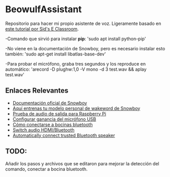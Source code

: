 # BeowulfAssistant
Repositorio para hacer mi propio asistente de voz.
Ligeramente basado en [este tutorial por 
Sid's E Classroom](https://www.youtube.com/watch?v=mETxgn0vH2I).

-Comando que sirvió para instalar **pip**: 'sudo apt install python-pip'

-No viene en la documentación de Snowboy, pero es necesario instalar esto también: 'sudo apt-get install libatlas-base-dev'

-Para probar el micrófono, graba tres segundos y los reproduce en automático: 'arecord -D plughw:1,0 -V mono -d 3 test.wav && aplay test.wav'

## Enlaces Relevantes
- [Documentación oficial de Snowboy](http://docs.kitt.ai/snowboy/#introduction)
- [Aquí entrenas tu modelo personal de wakeword de Snowboy](https://snowboy.kitt.ai/)
- [Prueba de audio de salida para Raspberry Pi](https://www.tinkerboy.xyz/raspberry-pi-test-sound-output/)
- [Configurar ganancia del micrófono USB](https://learn.adafruit.com/usb-audio-cards-with-a-raspberry-pi/setting-audio-levels)
- [Cómo conectarse a bocinas bluetooth](https://gist.github.com/actuino/9548329d1bba6663a63886067af5e4cb)
- [Switch audio HDMI/Bluetooth](https://www.raspberrypi.org/forums/viewtopic.php?t=173253)
- [Automatically connect trusted Bluetooth speaker](https://raspberrypi.stackexchange.com/questions/53408/automatically-connect-trusted-bluetooth-speaker)

## TODO:
Añadir los pasos y archivos que se editaron para mejorar la detección del comando, conectar a bocina bluetooth.

